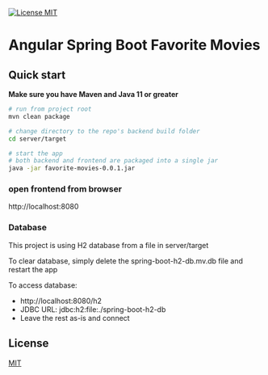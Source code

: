 [![License MIT](https://img.shields.io/badge/license-MIT-blue.svg)](https://github.com/bfwg/angular-spring-jwt-starter/blob/master/LICENSE)


# Angular Spring Boot Favorite Movies


## Quick start
**Make sure you have Maven and Java 11 or greater**
```bash
# run from project root
mvn clean package

# change directory to the repo's backend build folder
cd server/target

# start the app
# both backend and frontend are packaged into a single jar
java -jar favorite-movies-0.0.1.jar
```
### open frontend from browser
http://localhost:8080

### Database
This project is using H2 database from a file in server/target

To clear database, simply delete the spring-boot-h2-db.mv.db file
and restart the app

To access database:
* http://localhost:8080/h2
* JDBC URL: jdbc:h2:file:./spring-boot-h2-db
* Leave the rest as-is and connect

## License
[MIT](/LICENSE)

